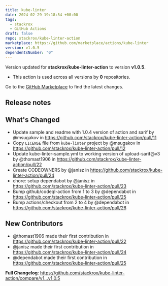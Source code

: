 ```yaml
---
title: kube-linter
date: 2024-02-29 19:18:54 +00:00
tags:
  - stackrox
  - GitHub Actions
draft: false
repo: stackrox/kube-linter-action
marketplace: https://github.com/marketplace/actions/kube-linter
version: v1.0.5
dependentsNumber: "0"
---
```



Version updated for **stackrox/kube-linter-action** to version **v1.0.5**.
- This action is used across all versions by **0** repositories.

Go to the [GitHub Marketplace](https://github.com/marketplace/actions/kube-linter) to find the latest changes.

## Release notes

## What's Changed
* Update sample and readme with 1.0.4 version of action and sarif by @msugakov in https://github.com/stackrox/kube-linter-action/pull/11
* Copy `LICENSE` file from `kube-linter` project by @msugakov in https://github.com/stackrox/kube-linter-action/pull/12
* Update kube-linter-sample.yml to working version of upload-sarif@v3 by @thomast1906 in https://github.com/stackrox/kube-linter-action/pull/22
* Create CODEOWNERS by @janisz in https://github.com/stackrox/kube-linter-action/pull/24
* chore: setup dependabot by @janisz in https://github.com/stackrox/kube-linter-action/pull/23
* Bump github/codeql-action from 1 to 3 by @dependabot in https://github.com/stackrox/kube-linter-action/pull/25
* Bump actions/checkout from 2 to 4 by @dependabot in https://github.com/stackrox/kube-linter-action/pull/26

## New Contributors
* @thomast1906 made their first contribution in https://github.com/stackrox/kube-linter-action/pull/22
* @janisz made their first contribution in https://github.com/stackrox/kube-linter-action/pull/24
* @dependabot made their first contribution in https://github.com/stackrox/kube-linter-action/pull/25

**Full Changelog**: https://github.com/stackrox/kube-linter-action/compare/v1...v1.0.5

